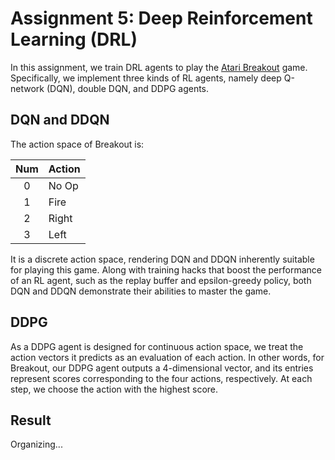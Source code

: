 # Assignment 5: Deep Reinforcement Learning (DRL)

In this assignment, we train DRL agents to play the [Atari Breakout](https://www.gymlibrary.dev/environments/atari/breakout/) game. Specifically, we implement three kinds of RL agents, namely deep Q-network (DQN), double DQN, and DDPG agents. 

## DQN and DDQN
The action space of Breakout is:

|Num|Action|
|:-:|---|
|0|No Op|
|1|Fire|
|2|Right|
|3|Left|

It is a discrete action space, rendering DQN and DDQN inherently suitable for playing this game. Along with training hacks that boost the performance of an RL agent, such as the replay buffer and epsilon-greedy policy, both DQN and DDQN demonstrate their abilities to master the game.

## DDPG
As a DDPG agent is designed for continuous action space, we treat the action vectors it predicts as an evaluation of each action. In other words, for Breakout, our DDPG agent outputs a 4-dimensional vector, and its entries represent scores corresponding to the four actions, respectively. At each step, we choose the action with the highest score.

## Result
Organizing...